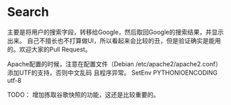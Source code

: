 # Search

主要是将用户的搜索字段，转移给Google，然后取回Google的搜索结果，并显示出来。
自己不擅长也不打算做UI，所以看起来会比较的丑，但是验证确实是能用的。欢迎大家的Pull Request。

Apache配置的时候，注意在配置文件（Debian /etc/apache2/apache2.conf）添加UTF的支持，否则中文乱码
且程序异常。
SetEnv PYTHONIOENCODING utf-8

TODO：
增加拣取谷歌快照的功能，这还是比较重要的。
